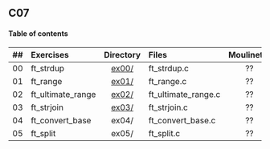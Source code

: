 ## C07

#### Table of contents

|  ##  |			Exercises				|	Directory	|	Files			|	Moulinette	|
|:----:|:-----------------------------------|:-------------:|:------------------|:-------------:|
|  00  |ft_strdup						|	[ex00/](https://github.com/somedevv/42-C-Piscine/tree/master/C07/ex00)		| ft_strdup.c	| ?? |
|  01  |ft_range							|	[ex01/](https://github.com/somedevv/42-C-Piscine/tree/master/C07/ex01)		|ft_range.c			| ?? |
|  02  |ft_ultimate_range							|	[ex02/](https://github.com/somedevv/42-C-Piscine/tree/master/C07/ex02)		|ft_ultimate_range.c		| ?? |
|  03  |ft_strjoin									|	[ex03/](https://github.com/somedevv/42-C-Piscine/tree/master/C07/ex03)		|ft_strjoin.c				| ?? |
|  04  |ft_convert_base							|	ex04/		|ft_convert_base.c		| ?? |
|  05  |ft_split									|	ex05/		|ft_split.c				| ?? |
